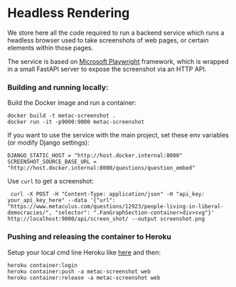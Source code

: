 # Headless Rendering

We store here all the code required to run a backend service which runs a headless browser used to
take screenshots of web pages, or certain elements within those pages.

The service is based on [Microsoft Playwright](http://playwright.dev/) framework, which is wrapped
in a small FastAPI server to expose the screenshot via an HTTP API.

### Building and running locally:

Build the Docker image and run a container:
```
docker build -t metac-screenshot .
docker run -it -p9000:9000 metac-screenshot
```

If you want to use the service with the main project, set these env variables
(or modify Django settings):

```shell
DJANGO_STATIC_HOST = "http://host.docker.internal:8000"
SCREENSHOT_SOURCE_BASE_URL = "http://host.docker.internal:8000/questions/question_embed"
```

Use `curl` to get a screenshot:
```
 curl -X POST -H "Content-Type: application/json" -H "api_key: your_api_key_here" --data '{"url": "https://www.metaculus.com/questions/12923/people-living-in-liberal-democracies/", "selector": ".FanGraphSection-container>div>svg"}' http://localhost:9000/api/screen_shot/ --output screenshot.png
```

### Pushing and releasing the container to Heroku

Setup your local cmd line Heroku like [here](https://devcenter.heroku.com/articles/container-registry-and-runtime#dockerfile-commands-and-runtime) and then:

```
heroku container:login
heroku container:push -a metac-screenshot web
heroku container:release -a metac-screenshot web
```
